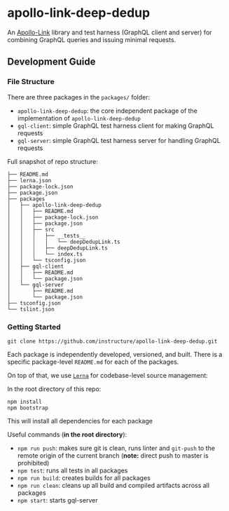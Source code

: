 # apollo-link-deep-dedup

An [Apollo-Link](https://www.apollographql.com/docs/link/) library and test harness (GraphQL client and server) for combining GraphQL queries and issuing minimal requests.

## Development Guide

### File Structure

There are three packages in the `packages/` folder:

- `apollo-link-deep-dedup`: the core independent package of the implementation of `apollo-link-deep-dedup`
- `gql-client`: simple GraphQL test harness client for making GraphQL requests
- `gql-server`: simple GraphQL test harness server for handling GraphQL requests

Full snapshot of repo structure:

```text
├── README.md
├── lerna.json
├── package-lock.json
├── package.json
├── packages
│   ├── apollo-link-deep-dedup
│   │   ├── README.md
│   │   ├── package-lock.json
│   │   ├── package.json
│   │   ├── src
│   │   │   ├── __tests__
│   │   │   │   └── deepDedupLink.ts
│   │   │   ├── deepDedupLink.ts
│   │   │   └── index.ts
│   │   └── tsconfig.json
│   ├── gql-client
│   │   ├── README.md
│   │   └── package.json
│   └── gql-server
│       ├── README.md
│       └── package.json
├── tsconfig.json
└── tslint.json
```

### Getting Started

```shell
git clone https://github.com/instructure/apollo-link-deep-dedup.git
```

Each package is independently developed, versioned, and built. There is a specific package-level `README.md` for each of the packages.

On top of that, we use [`Lerna`](https://lernajs.io/) for codebase-level source management:

In the root directory of this repo:

```shell
npm install
npm bootstrap
```

This will install all dependencies for each package

Useful commands (__in the root directory__):

- `npm run push`: makes sure git is clean, runs linter and `git-push` to the remote origin of the current branch (__note:__ direct push to master is prohibited)
- `npm test`: runs all tests in all packages
- `npm run build`: creates builds for all packages
- `npm run clean`: cleans up all build and compiled artifacts across all packages
- `npm start`: starts gql-server
